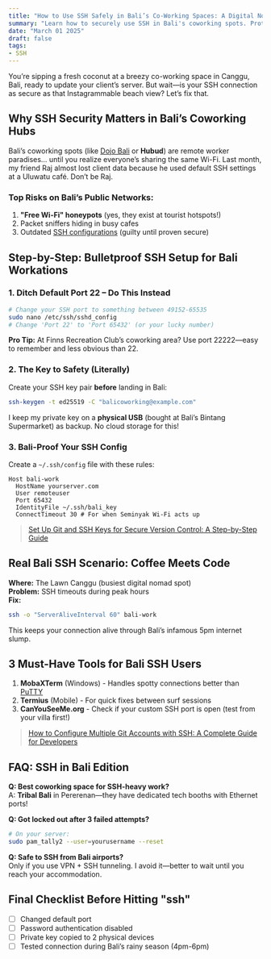 ```yaml
---
title: "How to Use SSH Safely in Bali’s Co-Working Spaces: A Digital Nomad’s Guide"
summary: "Learn how to securely use SSH in Bali's coworking spots. Protect your data on public Wi-Fi with step-by-step tips for remote workers. No tech jargon"
date: "March 01 2025"
draft: false
tags:
- SSH
---
```


You’re sipping a fresh coconut at a breezy co-working space in Canggu, Bali, ready to update your client’s server. But wait—is your SSH connection as secure as that Instagrammable beach view? Let’s fix that.

## Why SSH Security Matters in Bali’s Coworking Hubs
Bali’s coworking spots (like [Dojo Bali](https://dojobali.org/) or **Hubud**) are remote worker paradises… until you realize everyone’s sharing the same Wi-Fi. Last month, my friend Raj almost lost client data because he used default SSH settings at a Uluwatu café. Don’t be Raj.

### Top Risks on Bali’s Public Networks:
1. **"Free Wi-Fi" honeypots** (yes, they exist at tourist hotspots!)
2. Packet sniffers hiding in busy cafes
3. Outdated [SSH configurations](https://exonoob.in/blog/ssh-for-beginners) (guilty until proven secure)

## Step-by-Step: Bulletproof SSH Setup for Bali Workations

### 1. Ditch Default Port 22 – Do This Instead
```bash
# Change your SSH port to something between 49152-65535
sudo nano /etc/ssh/sshd_config
# Change 'Port 22' to 'Port 65432' (or your lucky number)
```

**Pro Tip:** At Finns Recreation Club’s coworking area? Use port 22222—easy to remember and less obvious than 22.

### 2. The Key to Safety (Literally)
Create your SSH key pair **before** landing in Bali:
```bash
ssh-keygen -t ed25519 -C "balicoworking@example.com"
```

I keep my private key on a **physical USB** (bought at Bali’s Bintang Supermarket) as backup. No cloud storage for this!

### 3. Bali-Proof Your SSH Config
Create a `~/.ssh/config` file with these rules:
```
Host bali-work
  HostName yourserver.com
  User remoteuser
  Port 65432
  IdentityFile ~/.ssh/bali_key
  ConnectTimeout 30 # For when Seminyak Wi-Fi acts up
```

> [Set Up Git and SSH Keys for Secure Version Control: A Step-by-Step Guide](https://exonoob.in/blog/set-up-git-and-ssh-keys-for-secure-version-control)

## Real Bali SSH Scenario: Coffee Meets Code

**Where:** The Lawn Canggu (busiest digital nomad spot)  
**Problem:** SSH timeouts during peak hours  
**Fix:** 
```bash
ssh -o "ServerAliveInterval 60" bali-work
```
This keeps your connection alive through Bali’s infamous 5pm internet slump.

## 3 Must-Have Tools for Bali SSH Users
1. **MobaXTerm** (Windows) - Handles spotty connections better than [PuTTY](https://www.putty.org/)
2. **Termius** (Mobile) - For quick fixes between surf sessions
3. **CanYouSeeMe.org** - Check if your custom SSH port is open (test from your villa first!)


> [How to Configure Multiple Git Accounts with SSH: A Complete Guide for Developers](https://exonoob.in/blog/configure-multiple-git-accounts-ssh)

## FAQ: SSH in Bali Edition

**Q: Best coworking space for SSH-heavy work?**  
A: **Tribal Bali** in Pererenan—they have dedicated tech booths with Ethernet ports!

**Q: Got locked out after 3 failed attempts?**  
```bash
# On your server:
sudo pam_tally2 --user=yourusername --reset
```

**Q: Safe to SSH from Bali airports?**  
Only if you use VPN + SSH tunneling. I avoid it—better to wait until you reach your accommodation.

## Final Checklist Before Hitting "ssh"
- [ ] Changed default port
- [ ] Password authentication disabled
- [ ] Private key copied to 2 physical devices
- [ ] Tested connection during Bali’s rainy season (4pm-6pm)